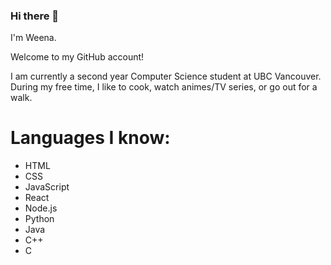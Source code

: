 ### Hi there 👋


I'm Weena.

Welcome to my GitHub account!

I am currently a second year Computer Science student at UBC Vancouver. During my free time, I like to cook, watch animes/TV series, or go out for a walk. 

# Languages I know: 
- HTML
- CSS
- JavaScript
- React
- Node.js
- Python 
- Java
- C++
- C



